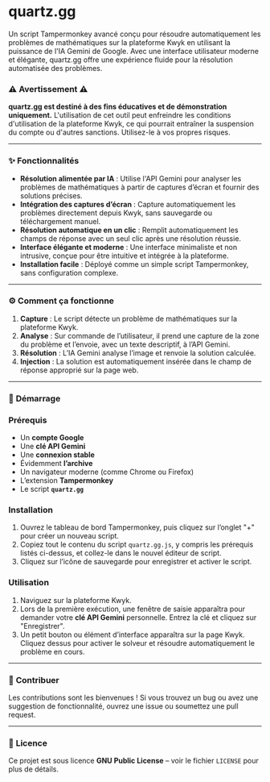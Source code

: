 # quartz.gg

Un script Tampermonkey avancé conçu pour résoudre automatiquement les problèmes de mathématiques sur la plateforme Kwyk en utilisant la puissance de l'IA Gemini de Google. Avec une interface utilisateur moderne et élégante, quartz.gg offre une expérience fluide pour la résolution automatisée des problèmes.

### ⚠️ **Avertissement** ⚠️

**quartz.gg est destiné à des fins éducatives et de démonstration uniquement.** L'utilisation de cet outil peut enfreindre les conditions d'utilisation de la plateforme Kwyk, ce qui pourrait entraîner la suspension du compte ou d'autres sanctions. Utilisez-le à vos propres risques.

---

### ✨ **Fonctionnalités**

* **Résolution alimentée par IA** : Utilise l'API Gemini pour analyser les problèmes de mathématiques à partir de captures d’écran et fournir des solutions précises.  
* **Intégration des captures d’écran** : Capture automatiquement les problèmes directement depuis Kwyk, sans sauvegarde ou téléchargement manuel.  
* **Résolution automatique en un clic** : Remplit automatiquement les champs de réponse avec un seul clic après une résolution réussie.  
* **Interface élégante et moderne** : Une interface minimaliste et non intrusive, conçue pour être intuitive et intégrée à la plateforme.  
* **Installation facile** : Déployé comme un simple script Tampermonkey, sans configuration complexe.  

---

### ⚙️ **Comment ça fonctionne**

1. **Capture** : Le script détecte un problème de mathématiques sur la plateforme Kwyk.  
2. **Analyse** : Sur commande de l’utilisateur, il prend une capture de la zone du problème et l’envoie, avec un texte descriptif, à l’API Gemini.  
3. **Résolution** : L’IA Gemini analyse l’image et renvoie la solution calculée.  
4. **Injection** : La solution est automatiquement insérée dans le champ de réponse approprié sur la page web.  

---

### 🚀 **Démarrage**

### **Prérequis**

* Un **compte Google**  
* Une **clé API Gemini**  
* Une **connexion stable**  
* Évidemment **l’archive**  
* Un navigateur moderne (comme Chrome ou Firefox)  
* L’extension **Tampermonkey**  
* Le script **`quartz.gg`**  

### **Installation**

1. Ouvrez le tableau de bord Tampermonkey, puis cliquez sur l’onglet "+" pour créer un nouveau script.  
2. Copiez tout le contenu du script `quartz.gg.js`, y compris les prérequis listés ci-dessus, et collez-le dans le nouvel éditeur de script.  
3. Cliquez sur l’icône de sauvegarde pour enregistrer et activer le script.  

### **Utilisation**

1. Naviguez sur la plateforme Kwyk.  
2. Lors de la première exécution, une fenêtre de saisie apparaîtra pour demander votre **clé API Gemini** personnelle. Entrez la clé et cliquez sur "Enregistrer".  
3. Un petit bouton ou élément d’interface apparaîtra sur la page Kwyk. Cliquez dessus pour activer le solveur et résoudre automatiquement le problème en cours.  

---

### 🤝 **Contribuer**

Les contributions sont les bienvenues ! Si vous trouvez un bug ou avez une suggestion de fonctionnalité, ouvrez une issue ou soumettez une pull request.  

---

### 📄 **Licence**

Ce projet est sous licence **GNU Public License** – voir le fichier `LICENSE` pour plus de détails.
